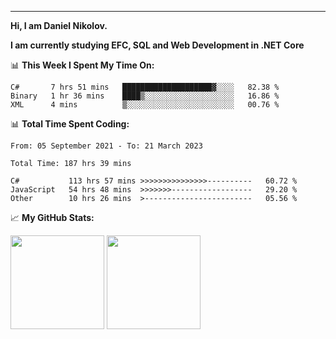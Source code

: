---
**Hi, I am Daniel Nikolov.**

**I am currently studying EFC, SQL and Web Development in .NET Core**

📊 **This Week I Spent My Time On:**
<!--START_SECTION:wakaweekly-->

```text
C#       7 hrs 51 mins   ████████████████████▓░░░░   82.38 %
Binary   1 hr 36 mins    ████▒░░░░░░░░░░░░░░░░░░░░   16.86 %
XML      4 mins          ▒░░░░░░░░░░░░░░░░░░░░░░░░   00.76 %
```

<!--END_SECTION:wakaweekly-->

📊 **Total Time Spent Coding:**
<!--START_SECTION:waka-->

```text
From: 05 September 2021 - To: 21 March 2023

Total Time: 187 hrs 39 mins

C#           113 hrs 57 mins >>>>>>>>>>>>>>>----------   60.72 %
JavaScript   54 hrs 48 mins  >>>>>>>------------------   29.20 %
Other        10 hrs 26 mins  >------------------------   05.56 %
```

<!--END_SECTION:waka-->

📈 **My GitHub Stats:**

<p>
  <img height="150em" src="https://github-readme-stats.vercel.app/api?username=NikolovDaniel&show_icons=true&hide_border=true&&count_private=true&include_all_commits=true" />
  <img height="150em" src="https://github-readme-stats.vercel.app/api/top-langs/?username=NikolovDaniel&exclude_repo=KNN-Image-Classification&show_icons=true&hide_border=true&layout=compact&langs_count=8s"/>
</p>
